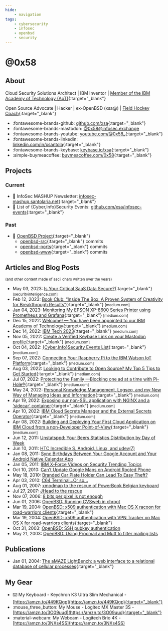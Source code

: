 ```yaml
---
hide:
    - navigation
tags:
    - cybersecurity
    - infosec
    - openbsd
    - security
---
```

# @0x58

## About

Cloud Security Solutions Architect | IBM Inventor | [Member of the IBM Academy of Technology (AoT)](https://0x58.medium.com/welcome-you-have-been-appointed-to-our-ibm-academy-of-technology-6affff1c2bdc){:target="_blank"}

Open Source Advocate | Hacker | ex-OpenBSD (xsa@) | [Field Hockey Coach](https://www.x14s.com){:target="_blank"}

- :fontawesome-brands-github: [github.com/xsa](https://github.com/xsa){:target="_blank"}
- :fontawesome-brands-mastodon: <a rel="me" href="https://infosec.exchange/@0x58" target="_blank">@0x58@infosec.exchange</a>
- :fontawesome-brands-youtube: [youtube.com/@0x58_](https://youtube.com/@0x58_){:target="_blank"}
- :fontawesome-brands-linkedin: [linkedin.com/in/xsantola](https://linkedin.com/in/xsantola){:target="_blank"}
- :fontawesome-brands-keybase: [keybase.io/xsa](https://keybase.io/xsa){:target="_blank"}
- :simple-buymeacoffee: [buymeacoffee.com/0x58](https://buymeacoffee.com/0x58){:target="_blank"}

## Projects

### Current

- :incoming_envelope: InfoSec MASHUP Newsletter: [infosec-mashup.santolaria.net](https://infosec-mashup.santolaria.net){:target="_blank"}
- :calendar: List of {Cyber,Info}Security Events: [github.com/xsa/infosec-events](https://github.com/xsa/infosec-events){:target="_blank"}

### Past

- :blowfish: [OpenBSD Project](https://www.openbsd.org){:target="_blank"}
    - [openbsd-src](https://github.com/openbsd/src/commits?author=xsa){:target="_blank"} commits
    - [openbsd-ports](https://github.com/openbsd/ports/commits?author=xsa){:target="_blank"} commits
    - [openbsd-www](https://github.com/openbsd/www/commits?author=xsa){:target="_blank"} commits

## Articles and Blog Posts
<small>(and other content made of ascii chars written over the years)</small>

- May 03, 2023: [Is Your Critical SaaS Data Secure?](https://securityintelligence.com/posts/is-your-critical-saas-data-secure/){:target="_blank"} <small>[securityintelligence.com]</small>
- Feb 12, 2023: [Book Club: “Inside The Box: A Proven System of Creativity for Breakthrough Results”](https://0x58.medium.com/book-club-inside-the-box-a-proven-system-of-creativity-for-breakthrough-results-ac788a49b311){:target="_blank"} <small>[medium.com]</small>
- Jan 04, 2023: [Monitoring My EPSON XP-8600 Series Printer using Prometheus and Grafana](https://0x58.medium.com/monitoring-my-epson-xp-8600-series-printer-using-prometheus-and-grafana-26d95f5d449d){:target="_blank"} <small>[medium.com]</small>
- Dec 15, 2022: [Welcome! — You have been appointed to our IBM Academy of Technology](https://0x58.medium.com/welcome-you-have-been-appointed-to-our-ibm-academy-of-technology-6affff1c2bdc){:target="_blank"} <small>[medium.com]</small>
- Dec 14, 2022: [IBM Tech 2023](https://0x58.medium.com/ibm-tech-2023-9e4f79731e67){:target="_blank"} <small>[medium.com]</small>
- Nov 05, 2022: [Create a Verified Keybase Link on your Mastodon profile](https://0x58.medium.com/create-a-verified-keybase-link-on-your-mastodon-profile-218c17e5e28c){:target="_blank"} <small>[medium.com]</small>
- Oct 04, 2022: [{Cyber,Info}Security Events List](https://0x58.medium.com/cyber-info-security-events-list-2650185762c1){:target="_blank"} <small>[medium.com]</small>
- Sep 07, 2022: [Connecting Your Raspberry Pi to the IBM Watson IoT Platform](https://0x58.medium.com/connecting-your-raspberry-pi-to-the-ibm-watson-iot-platform-d0d0734cefe4){:target="_blank"} <small>[medium.com]</small>
- Aug 03, 2022: [Looking to Contribute to Open Source? My Top 5 Tips to Get Started](https://0x58.medium.com/looking-to-contribute-to-open-source-my-top-5-tips-to-get-started-c9b769818b4b){:target="_blank"} <small>[medium.com]</small>
- Jul 07, 2022: [Protecting the Family —Blocking one ad at a time with Pi-Hole®](https://0x58.medium.com/protecting-the-family-blocking-one-ad-at-a-time-with-pi-hole-6f89b17e0344){:target="_blank"} <small>[medium.com]</small>
- May 24, 2022: [Personal Knowledge Management, Logseq, and my New Way of Managing Ideas and Information](https://0x58.medium.com/every-day-a-journal-page-is-automagically-created-for-you-so-youre-ready-to-roll-e126664af6b5){:target="_blank"} <small>[medium.com]</small>
- Apr 19, 2022: [Exposing our non-SSL application with NGINX and a ‘sidecar’ container](https://0x58.medium.com/exposing-our-non-ssl-application-with-nginx-and-a-sidecar-container-ea3230d23a5){:target="_blank"} <small>[medium.com]</small>
- Apr 10, 2022: [IBM Cloud Secrets Manager and the External Secrets Operator](https://0x58.medium.com/ibm-cloud-secrets-manager-and-the-external-secrets-operator-1c94234993b6){:target="_blank"} <small>[medium.com]</small>
- Apr 08, 2022: [Building and Deploying Your First Cloud Application on IBM Cloud from a non-Developer Point-of-View](https://0x58.medium.com/building-and-deploying-your-first-cloud-application-on-ibm-cloud-from-a-non-developer-point-of-view-89905b9a24a1){:target="_blank"} <small>[medium.com]</small>
- Jun 12, 2011: [Unstatsppd: Your Beers Statistics Distribution by Day of Week](articles/unstatsppd-your-beers-statistics.md)
- Jun 10, 2011: [HTC Incredible S, Android, Linux, and udev(7)](articles/htc-incredible-s-android-linux-and-udev.md)
- Jan 08, 2011: [Sync Birthdays Between Your Google Account and Your Android Native Calendar App](articles/sync-birthdays-between-your-google.md)
- Jan 05, 2011: [IBM X-Force Videos on Security Trending Topics](articles/ibm-x-force-videos-on-security-trending.md)
- Oct 10, 2010: [Can’t Update Google Maps on Android Rooted Phone](articles/cant-update-google-maps-on-android.md)
- May 18, 2010: [Branded Car Plate Holder Can Lead To Easy Theft?](articles/branded-car-plate-holder-can-lead-to.md)
- Apr 03, 2010: [C64 Terminal...Or so...](articles/c64-terminal-or-so.md)
- Aug 01, 2007: [xmodmap to the rescue of PowerBook Belgian keyboard](articles/xmodmap-to-rescue-of-powerbook-belgian.md)
- Jul 27, 2007: [JHead to the rescue](articles/jhead-to-rescue.md)
- Nov 07, 2006: [8 bits per pixel is not enough](articles/8-bits-per-pixel-is-not-enough.md)
- Jun 01, 2006: [OpenBSD: Running CVSweb in chroot](articles/openbsd-cvsweb-in-chroot.md)
- Mar 19, 2004: [OpenBSD: x509 authentication with Mac OS X racoon for road-warriors clients](https://github.com/xsa/openbsd-vpn-configs/blob/main/openbsd-macosx-racoon){:target="_blank"}
- Mar 19, 2004: [OpenBSD: x509 authentication with VPN Tracker on Mac OS X for road-warriors clients](https://github.com/xsa/openbsd-vpn-configs/blob/main/openbsd-macosx-vpntracker){:target="_blank"}
- Oct 31, 2003: [OpenBSD: SSH pubkey authentication](articles/openbsd-ssh-pubkey-auth.md)
- May 21, 2003: [OpenBSD: Using Procmail and Mutt to filter mailing lists](articles/openbsd-procmail-mutt.md)

## Publications
- Jan 01, 2004: [The aMAZE LightBench: a web interface to a relational database of cellular processes](https://pubmed.ncbi.nlm.nih.gov/14681453/){:target="_blank"}

## My Gear

- :keyboard: My Keyboard - Keychron K3 Ultra Slim Mechanical - [https://amzn.to/449KQgp](https://amzn.to/449KQgp){:target="_blank"}
- :mouse_three_button: My Mouse - Logitec MX Master 3S - [https://amzn.to/3O09uud](https://amzn.to/3O09uud){:target="_blank"}
- :material-webcam: My Webcam - Logitech Brio 4K - [https://amzn.to/3NXs4SS](https://amzn.to/3NXs4SS)